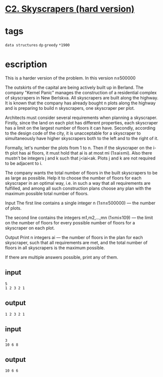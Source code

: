 # [C2. Skyscrapers (hard version)](https://codeforces.com/contest/1313/problem/C2)


# tags
`data structures` `dp` `greedy` `*1900`

# escription
This is a harder version of the problem. In this version n≤500000

The outskirts of the capital are being actively built up in Berland. The company "Kernel Panic" manages the construction of a residential complex of skyscrapers in New Berlskva. All skyscrapers are built along the highway. It is known that the company has already bought n plots along the highway and is preparing to build n skyscrapers, one skyscraper per plot.

Architects must consider several requirements when planning a skyscraper. Firstly, since the land on each plot has different properties, each skyscraper has a limit on the largest number of floors it can have. Secondly, according to the design code of the city, it is unacceptable for a skyscraper to simultaneously have higher skyscrapers both to the left and to the right of it.

Formally, let's number the plots from 1 to n. Then if the skyscraper on the i-th plot has ai floors, it must hold that ai is at most mi (1≤ai≤mi). Also there mustn't be integers j and k such that j<i<k and aj>ai<ak. Plots j and k are not required to be adjacent to i.

The company wants the total number of floors in the built skyscrapers to be as large as possible. Help it to choose the number of floors for each skyscraper in an optimal way, i.e. in such a way that all requirements are fulfilled, and among all such construction plans choose any plan with the maximum possible total number of floors.

Input
The first line contains a single integer n (1≤n≤500000) — the number of plots.

The second line contains the integers m1,m2,…,mn (1≤mi≤109) — the limit on the number of floors for every possible number of floors for a skyscraper on each plot.

Output
Print n integers ai — the number of floors in the plan for each skyscraper, such that all requirements are met, and the total number of floors in all skyscrapers is the maximum possible.

If there are multiple answers possible, print any of them.

## input
```
5
1 2 3 2 1
```
## output 
```
1 2 3 2 1 
```

## input
```
3
10 6 8
```
## output
```
10 6 6 
```

